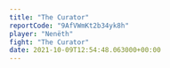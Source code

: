 ```yaml
---
title: "The Curator"
reportCode: "9AfVWmKt2b34yk8h"
player: "Nenëth"
fight: "The Curator"
date: 2021-10-09T12:54:48.063000+00:00
---
```

